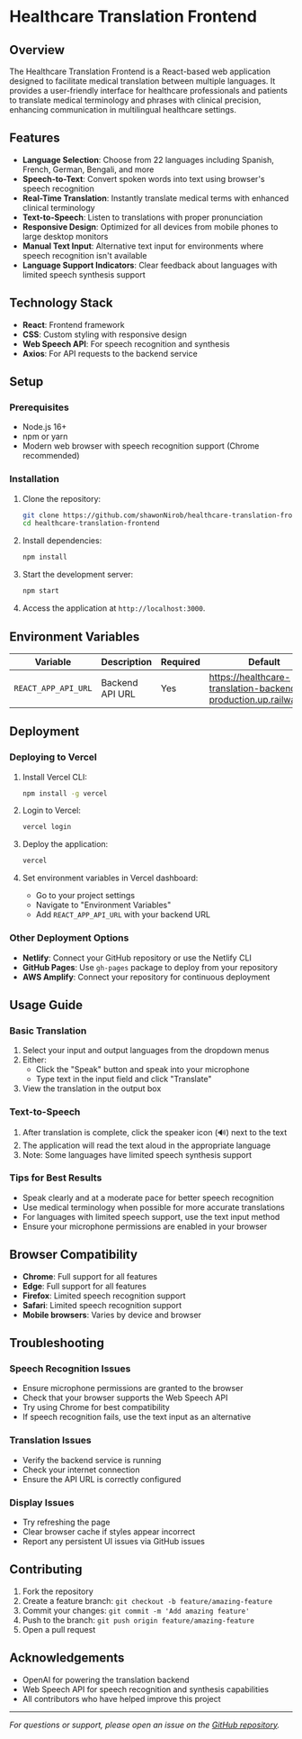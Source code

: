 # Healthcare Translation Frontend

## Overview
The Healthcare Translation Frontend is a React-based web application designed to facilitate medical translation between multiple languages. It provides a user-friendly interface for healthcare professionals and patients to translate medical terminology and phrases with clinical precision, enhancing communication in multilingual healthcare settings.

## Features
- **Language Selection**: Choose from 22 languages including Spanish, French, German, Bengali, and more
- **Speech-to-Text**: Convert spoken words into text using browser's speech recognition
- **Real-Time Translation**: Instantly translate medical terms with enhanced clinical terminology
- **Text-to-Speech**: Listen to translations with proper pronunciation
- **Responsive Design**: Optimized for all devices from mobile phones to large desktop monitors
- **Manual Text Input**: Alternative text input for environments where speech recognition isn't available
- **Language Support Indicators**: Clear feedback about languages with limited speech synthesis support


## Technology Stack
- **React**: Frontend framework
- **CSS**: Custom styling with responsive design
- **Web Speech API**: For speech recognition and synthesis
- **Axios**: For API requests to the backend service

## Setup

### Prerequisites
- Node.js 16+
- npm or yarn
- Modern web browser with speech recognition support (Chrome recommended)

### Installation
1. Clone the repository:
   ```bash
   git clone https://github.com/shawonNirob/healthcare-translation-frontend.git
   cd healthcare-translation-frontend
   ```

2. Install dependencies:
   ```bash
   npm install
   ```

3. Start the development server:
   ```bash
   npm start
   ```

4. Access the application at `http://localhost:3000`.


## Environment Variables
| Variable | Description | Required | Default |
|----------|-------------|----------|---------|
| `REACT_APP_API_URL` | Backend API URL | Yes | https://healthcare-translation-backend-production.up.railway.app |

## Deployment

### Deploying to Vercel
1. Install Vercel CLI:
   ```bash
   npm install -g vercel
   ```

2. Login to Vercel:
   ```bash
   vercel login
   ```

3. Deploy the application:
   ```bash
   vercel
   ```

4. Set environment variables in Vercel dashboard:
   - Go to your project settings
   - Navigate to "Environment Variables"
   - Add `REACT_APP_API_URL` with your backend URL

### Other Deployment Options
- **Netlify**: Connect your GitHub repository or use the Netlify CLI
- **GitHub Pages**: Use `gh-pages` package to deploy from your repository
- **AWS Amplify**: Connect your repository for continuous deployment

## Usage Guide

### Basic Translation
1. Select your input and output languages from the dropdown menus
2. Either:
   - Click the "Speak" button and speak into your microphone
   - Type text in the input field and click "Translate"
3. View the translation in the output box

### Text-to-Speech
1. After translation is complete, click the speaker icon (🔊) next to the text
2. The application will read the text aloud in the appropriate language
3. Note: Some languages have limited speech synthesis support

### Tips for Best Results
- Speak clearly and at a moderate pace for better speech recognition
- Use medical terminology when possible for more accurate translations
- For languages with limited speech support, use the text input method
- Ensure your microphone permissions are enabled in your browser

## Browser Compatibility
- **Chrome**: Full support for all features
- **Edge**: Full support for all features
- **Firefox**: Limited speech recognition support
- **Safari**: Limited speech recognition support
- **Mobile browsers**: Varies by device and browser

## Troubleshooting

### Speech Recognition Issues
- Ensure microphone permissions are granted to the browser
- Check that your browser supports the Web Speech API
- Try using Chrome for best compatibility
- If speech recognition fails, use the text input as an alternative

### Translation Issues
- Verify the backend service is running
- Check your internet connection
- Ensure the API URL is correctly configured

### Display Issues
- Try refreshing the page
- Clear browser cache if styles appear incorrect
- Report any persistent UI issues via GitHub issues

## Contributing
1. Fork the repository
2. Create a feature branch: `git checkout -b feature/amazing-feature`
3. Commit your changes: `git commit -m 'Add amazing feature'`
4. Push to the branch: `git push origin feature/amazing-feature`
5. Open a pull request

## Acknowledgements
- OpenAI for powering the translation backend
- Web Speech API for speech recognition and synthesis capabilities
- All contributors who have helped improve this project

---

*For questions or support, please open an issue on the [GitHub repository](https://github.com/shawonNirob/healthcare-translation-frontend).*
